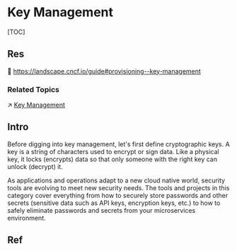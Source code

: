 # Key Management

[TOC]



## Res
📂 https://landscape.cncf.io/guide#provisioning--key-management


### Related Topics
↗ [Key Management](../../../../../../CyberSecurity/🚬%20Cryptology/Key%20Management/Key%20Management.md)



## Intro
Before digging into key management, let's first define cryptographic keys. A key is a string of characters used to encrypt or sign data. Like a physical key, it locks (encrypts) data so that only someone with the right key can unlock (decrypt) it.

As applications and operations adapt to a new cloud native world, security tools are evolving to meet new security needs. The tools and projects in this category cover everything from how to securely store passwords and other secrets (sensitive data such as API keys, encryption keys, etc.) to how to safely eliminate passwords and secrets from your microservices environment.


## Ref


